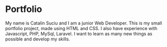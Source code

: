 # Portfolio
My name is Catalin Suciu and I am a junior Web Developer. This is my small portfolio project, made using HTML and CSS. I also have experience with Javascript, PHP, MySql, Laravel. I want to learn as many new things as possible and develop my skills.
